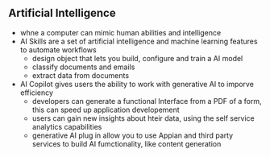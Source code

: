 ## Artificial Intelligence
- whne a computer can mimic human abilities and intelligence
- AI Skills are a set of artificial intelligence and machine learning features to automate workflows
    - design object that lets you build, configure and train a AI model
    - classify documents and emails
    - extract data from documents
- AI Copilot gives users the ability to work with generative AI to imporve efficiency
    - developers can generate a functional Interface from a PDF of a form, this can speed up application developement
    - users can gain new insights about hteir data, using the self service analytics capabilities
    - generative AI plug in allow you to use Appian and third party services to build AI fumctionality, like content generation